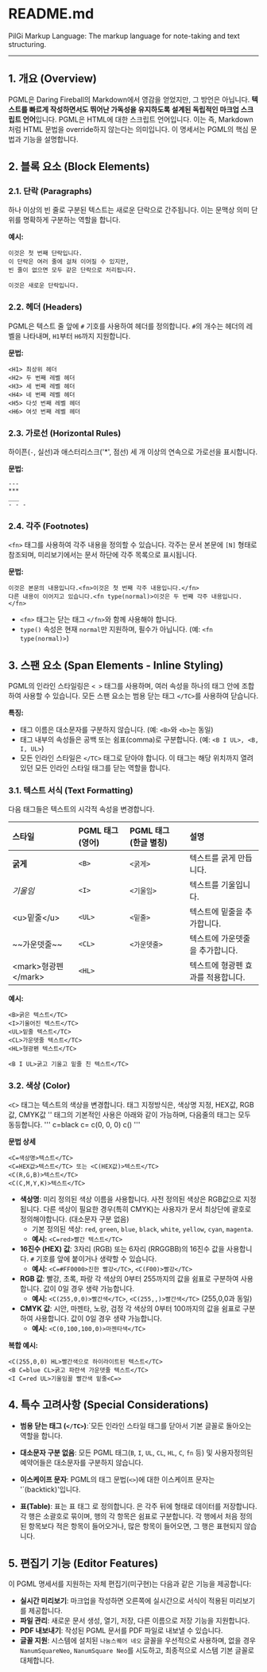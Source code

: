 # README.md
PilGi Markup Language: The markup language for note-taking and text structuring.

---
## 1\. 개요 (Overview)

PGML은 Daring Fireball의 Markdown에서 영감을 얻었지만, 그 방언은 아닙니다.
**텍스트를 빠르게 작성하면서도 뛰어난 가독성을 유지하도록 설계된 독립적인 마크업  스크립트 언어**입니다. 
PGML은 HTML에 대한 스크립트 언어입니다. 이는 즉, Markdown처럼 HTML 문법을 override하지 않는다는 의미입니다. 
이 명세서는 PGML의 핵심 문법과 기능을 설명합니다.

## 2\. 블록 요소 (Block Elements)

### 2.1. 단락 (Paragraphs)

하나 이상의 빈 줄로 구분된 텍스트는 새로운 단락으로 간주됩니다. 이는 문맥상 의미 단위를 명확하게 구분하는 역할을 합니다.

**예시:**

```
이것은 첫 번째 단락입니다.
이 단락은 여러 줄에 걸쳐 이어질 수 있지만,
빈 줄이 없으면 모두 같은 단락으로 처리됩니다.

이것은 새로운 단락입니다.
```

### 2.2. 헤더 (Headers)

PGML은 텍스트 줄 앞에 `#` 기호를 사용하여 헤더를 정의합니다. `#`의 개수는 헤더의 레벨을 나타내며, `H1`부터 `H6`까지 지원합니다.

**문법:**

```
<H1> 최상위 헤더 
<H2> 두 번째 레벨 헤더 
<H3> 세 번째 레벨 헤더 
<H4> 네 번째 레벨 헤더 
<H5> 다섯 번째 레벨 헤더
<H6> 여섯 번째 레벨 헤더
```

### 2.3. 가로선 (Horizontal Rules)

하이픈(`-`, 실선)과 애스터리스크('*', 점선) 세 개 이상의 연속으로 가로선을 표시합니다. 

**문법:**

```
---
***
___
- - -
```

### 2.4. 각주 (Footnotes)

`<fn>` 태그를 사용하여 각주 내용을 정의할 수 있습니다. 각주는 문서 본문에 `[N]` 형태로 참조되며, 미리보기에서는 문서 하단에 각주 목록으로 표시됩니다.

**문법:**

```
이것은 본문의 내용입니다.<fn>이것은 첫 번째 각주 내용입니다.</fn>
다른 내용이 이어지고 있습니다.<fn type(normal)>이것은 두 번째 각주 내용입니다.</fn>
```

  - `<fn>` 태그는 닫는 태그 `</fn>`와 함께 사용해야 합니다.
  - `type()` 속성은 현재 `normal`만 지원하며, 필수가 아닙니다. (예: `<fn type(normal)>`)

## 3\. 스팬 요소 (Span Elements - Inline Styling)

PGML의 인라인 스타일링은 `< >` 태그를 사용하며, 여러 속성을 하나의 태그 안에 조합하여 사용할 수 있습니다. 모든 스팬 요소는 범용 닫는 태그 `</TC>`를 사용하여 닫습니다.

**특징:**

  * 태그 이름은 대소문자를 구분하지 않습니다. (예: `<B>`와 `<b>`는 동일)
  * 태그 내부의 속성들은 공백 또는 쉼표(comma)로 구분합니다. (예: `<B I UL>, <B, I, UL>`)
  * 모든 인라인 스타일은 `</TC>` 태그로 닫아야 합니다. 이 태그는 해당 위치까지 열려 있던 모든 인라인 스타일 태그를 닫는 역할을 합니다.

### 3.1. 텍스트 서식 (Text Formatting)

다음 태그들은 텍스트의 시각적 속성을 변경합니다.

| 스타일      | PGML 태그 (영어) | PGML 태그 (한글 별칭) | 설명                   |
| :---------- | :--------------- | :-------------------- | :--------------------- |
| **굵게** | `<B>`            | `<굵게>`              | 텍스트를 굵게 만듭니다.    |
| *기울임* | `<I>`            | `<기울임>`            | 텍스트를 기울입니다.     |
| \<u\>밑줄\</u\>  | `<UL>`           | `<밑줄>`              | 텍스트에 밑줄을 추가합니다. |
| \~\~가운뎃줄\~\~ | `<CL>`           | `<가운뎃줄>`          | 텍스트에 가운뎃줄을 추가합니다. |
| \<mark\>형광펜\</mark\> | `<HL>`           |                       | 텍스트에 형광펜 효과를 적용합니다. |

**예시:**

```
<B>굵은 텍스트</TC>
<I>기울어진 텍스트</TC>
<UL>밑줄 텍스트</TC>
<CL>가운뎃줄 텍스트</TC>
<HL>형광펜 텍스트</TC>

<B I UL>굵고 기울고 밑줄 친 텍스트</TC>
```

### 3.2. 색상 (Color)

`<C>` 태그는 텍스트의 색상을 변경합니다. 태그 지정방식은, 색상명 지정, HEX값, RGB값, CMYK값
'<C>' 태그의 기본적인 사용은 아래와 같이 가능하며, 다음줄의 <C> 태그는 모두 동등합니다.
'''
c=black     c=     c(0, 0, 0)     c()
'''


**문법 상세**

```
<C=색상명>텍스트</TC>
<C=HEX값>텍스트</TC> 또는 <C(HEX값)>텍스트</TC>
<C(R,G,B)>텍스트</TC>
<C(C,M,Y,K)>텍스트</TC>
```

  * **색상명**: 미리 정의된 색상 이름을 사용합니다. 사전 정의된 색상은 RGB값으로 지정됩니다. 다른 색상이 필요한 경우(특히 CMYK)는 사용자가 문서 최상단에 괄호로 정의해야합니다.   (대소문자 구분 없음)
      * 기본 정의된 색상: `red`, `green`, `blue`, `black`, `white`, `yellow`, `cyan`, `magenta`.
      * **예시:** `<C=red>빨간 텍스트</TC>`
  * **16진수 (HEX) 값**: 3자리 (RGB) 또는 6자리 (RRGGBB)의 16진수 값을 사용합니다.  `#` 기호를 앞에 붙이거나 생략할 수 있습니다.
      * **예시:** `<C=#FF0000>진한 빨강</TC>`, `<C(F00)>빨강</TC>`
  * **RGB 값**: 빨강, 초록, 파랑 각 색상의 0부터 255까지의 값을 쉼표로 구분하여 사용합니다. 값이 0일 경우 생략 가능합니다.
      * **예시:** `<C(255,0,0)>빨간색</TC>`, `<C(255,,)>빨간색</TC>` (255,0,0과 동일)
  * **CMYK 값**: 시안, 마젠타, 노랑, 검정 각 색상의 0부터 100까지의 값을 쉼표로 구분하여 사용합니다. 값이 0일 경우 생략 가능합니다.
      * **예시:** `<C(0,100,100,0)>마젠타색</TC>`

**복합 예시:**

```
<C(255,0,0) HL>빨간색으로 하이라이트된 텍스트</TC>
<B C=blue CL>굵고 파란색 가운뎃줄 텍스트</TC>
<I C=red UL>기울임꼴 빨간색 밑줄<C=>   
```

## 4\. 특수 고려사항 (Special Considerations)

  * **범용 닫는 태그 (`</TC>`)**:`모든 인라인 스타일 태그를 닫아서 기본 글꼴로 돌아오는 역할을 합니다.
  
  * **대소문자 구분 없음**: 모든 PGML 태그(`B`, `I`, `UL`, `CL`, `HL`, `C`, `fn` 등) 및 사용자정의된 예약어들은 대소문자를 구분하지 않습니다.
  
  * **이스케이프 문자**: PGML의 태그 문법(`<>`)에 대한 이스케이프 문자는 '`(backtick)'입니다.
  
  * **표(Table)**: 표는 표 태그 <TBL>로 정의합니다. <TBL>은 각주 뒤에 <TB></TB> 형태로 데이터를 저장합니다.
  각 행은 소괄호로 묶이며, 행의 각 항목은 쉼표로 구분합니다. 각 행에서 처음 정의된 항목보다 적은 항목이 들어오거나, 많은 항목이 들어오면, 그 행은 표현되지 않습니다. 

## 5\. 편집기 기능 (Editor Features)

이 PGML 명세서를 지원하는 자체 편집기(미구현)는 다음과 같은 기능을 제공합니다:

  * **실시간 미리보기**: 마크업을 작성하면 오른쪽에 실시간으로 서식이 적용된 미리보기를 제공합니다.
  * **파일 관리**: 새로운 문서 생성, 열기, 저장, 다른 이름으로 저장 기능을 지원합니다.
  * **PDF 내보내기**: 작성된 PGML 문서를 PDF 파일로 내보낼 수 있습니다.
  * **글꼴 지원**: 시스템에 설치된 `나눔스퀘어 네오` 글꼴을 우선적으로 사용하며, 없을 경우 `NanumSquareNeo`, `NanumSquare Neo`를 시도하고, 최종적으로 시스템 기본 글꼴로 대체합니다.
